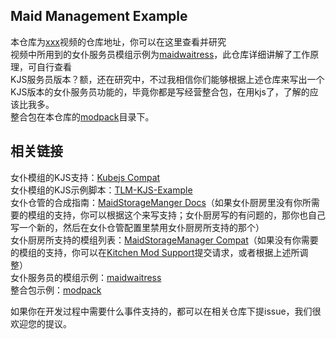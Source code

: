 ## Maid Management Example
本仓库为[xxx]()视频的仓库地址，你可以在这里查看并研究<br>
视频中所用到的女仆服务员模组示例为[maidwaitress](https://github.com/Wall-ev/maidwaitress)，此仓库详细讲解了工作原理，可自行查看<br>
KJS服务员版本？额，还在研究中，不过我相信你们能够根据上述仓库来写出一个KJS版本的女仆服务员功能的，毕竟你都是写经营整合包，在用kjs了，了解的应该比我多。<br>
整合包在本仓库的[modpack](./modpack)目录下。<br>

## 相关链接
女仆模组的KJS支持：[Kubejs Compat](https://github.com/TartaricAcid/TouhouLittleMaid/tree/1.20/src/main/java/com/github/tartaricacid/touhoulittlemaid/compat/kubejs)<br>
女仆模组的KJS示例脚本：[TLM-KJS-Example](https://github.com/TartaricAcid/TLM-KJS-Example)<br>
女仆仓管的合成指南：[MaidStorageManger Docs](https://github.com/zxy19/maid_storage_manager/tree/master/docs)（如果女仆厨房里没有你所需要的模组的支持，你可以根据这个来写支持；女仆厨房写的有问题的，那你也自己写一个新的，然后在女仆仓管配置里禁用女仆厨房所支持的那个）<br>
女仆厨房所支持的模组列表：[MaidStorageManager Compat](https://github.com/Wall-ev/MaidsoulKitchen/tree/1.20.1-1.0-dev/Main/src/main/java/com/github/wallev/maidsoulkitchen/compat/msm)（如果没有你需要的模组的支持，你可以在[Kitchen Mod Support](https://github.com/Wall-ev/MaidsoulKitchen/issues/6)提交请求，或者根据上述所调整）<br>
女仆服务员的模组示例：[maidwaitress](https://github.com/Wall-ev/maidwaitress)<br>
整合包示例：[modpack](./modpack)<br>

如果你在开发过程中需要什么事件支持的，都可以在相关仓库下提issue，我们很欢迎您的提议。


